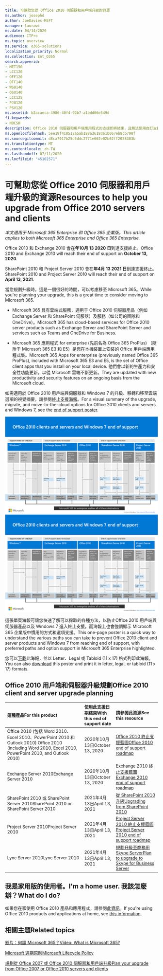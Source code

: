 ```yaml
---
title: 可幫助您從 Office 2010 伺服器和用戶端升級的資源
ms.author: josephd
author: JoeDavies-MSFT
manager: laurawi
ms.date: 04/14/2020
audience: ITPro
ms.topic: overview
ms.service: o365-solutions
localization_priority: Normal
ms.collection: Ent_O365
search.appverid:
- MET150
- LCC120
- OFF120
- OFF140
- WSU140
- OSU140
- LCC125
- PJU120
- PSV120
ms.assetid: b2acaeca-4986-40f4-92b7-a1bdd06e549d
f1.keywords:
- NOCSH
description: Office 2010 伺服器和用戶端應用程式的支援即將結束，且無法使用自訂支援協定。 請使用本文立即開始規劃升級。
ms.openlocfilehash: 5ee19f418512a5ab188a3618d61b067eb8cb790f
ms.sourcegitcommit: d8ca7017b25d5ddc2771e662e02b62ff2058383b
ms.translationtype: MT
ms.contentlocale: zh-TW
ms.lasthandoff: 07/11/2020
ms.locfileid: "45102571"
---
```

# <a name="resources-to-help-you-upgrade-from-office-2010-servers-and-clients"></a><span data-ttu-id="a9b47-104">可幫助您從 Office 2010 伺服器和用戶端升級的資源</span><span class="sxs-lookup"><span data-stu-id="a9b47-104">Resources to help you upgrade from Office 2010 servers and clients</span></span>

<span data-ttu-id="a9b47-105">*本文適用于 Microsoft 365 Enterprise 和 Office 365 企業版。*</span><span class="sxs-lookup"><span data-stu-id="a9b47-105">*This article applies to both Microsoft 365 Enterprise and Office 365 Enterprise.*</span></span>

<span data-ttu-id="a9b47-106">Office 2010 和 Exchange 2010 會在**年10月 13 2020 日**到達支援終止。</span><span class="sxs-lookup"><span data-stu-id="a9b47-106">Office 2010 and Exchange 2010 will reach their end of support on **October 13, 2020**.</span></span> 

<span data-ttu-id="a9b47-107">SharePoint 2010 和 Project Server 2010 會在**年4月 13 2021 日**到達支援終止。</span><span class="sxs-lookup"><span data-stu-id="a9b47-107">SharePoint 2010 and Project Server 2010 will reach their end of support on **April 13, 2021**.</span></span>

<span data-ttu-id="a9b47-108">當您規劃升級時，這是一個很好的時間，可以考慮移至 Microsoft 365。</span><span class="sxs-lookup"><span data-stu-id="a9b47-108">While you're planning your upgrade, this is a great time to consider moving to Microsoft 365.</span></span> 

- <span data-ttu-id="a9b47-109">Microsoft 365 具有雲端式服務，適用于 Office 2010 伺服器產品（例如 Exchange Server 和 SharePoint 伺服器）及服務（如公司的團隊和 OneDrive）。</span><span class="sxs-lookup"><span data-stu-id="a9b47-109">Microsoft 365 has cloud-based services for Office 2010 server products such as Exchange Server and SharePoint Server and services such as Teams and OneDrive for Business.</span></span> 

- <span data-ttu-id="a9b47-110">Microsoft 365 應用程式 for enterprise (先前名為 Office 365 ProPlus) （隨附于 Microsoft 365 E3 和 E5）是您在本機裝置上安裝的 Office 用戶端應用程式集。</span><span class="sxs-lookup"><span data-stu-id="a9b47-110">Microsoft 365 Apps for enterprise (previously named Office 365 ProPlus), included with Microsoft 365 E3 and E5, is the set of Office client apps that you install on your local device.</span></span> <span data-ttu-id="a9b47-111">他們會以新的生產力和安全性功能更新，以從 Microsoft 雲端不斷更新。</span><span class="sxs-lookup"><span data-stu-id="a9b47-111">They are updated with new productivity and security features on an ongoing basis from the Microsoft cloud.</span></span>

<span data-ttu-id="a9b47-112">如需適用於 Office 2010 用戶端與伺服器和 Windows 7 的升級、移轉和移至雲端選項的視覺摘要，請參閱[終止支援海報](./downloads/Office2010Windows7EndOfSupport.pdf)。</span><span class="sxs-lookup"><span data-stu-id="a9b47-112">For a visual summary of the upgrade, migrate, and move-to-the-cloud options for Office 2010 clients and servers and Windows 7, see the [end of support poster](./downloads/Office2010Windows7EndOfSupport.pdf).</span></span>

<span data-ttu-id="a9b47-113">[![Office 2010 用戶端與伺服器和 Windows 7 終止支援海報的影像](./media/upgrade-from-office-2010-servers-and-products/office2010-windows7-end-of-support.png)](./downloads/Office2010Windows7EndOfSupport.pdf)</span><span class="sxs-lookup"><span data-stu-id="a9b47-113">[![Image for the end of support for Office 2010 clients and servers and Windows 7 poster](./media/upgrade-from-office-2010-servers-and-products/office2010-windows7-end-of-support.png)](./downloads/Office2010Windows7EndOfSupport.pdf)</span></span>

<span data-ttu-id="a9b47-114">這張單頁海報可讓您快速了解可以採取的各種方法，以防止Office 2010 用戶端與伺服器產品以及 Windows 7 進入終止支援，而海報上也會強調顯示 Microsoft 365 企業版中慣用的方式和選項支援。</span><span class="sxs-lookup"><span data-stu-id="a9b47-114">This one-page poster is a quick way to understand the various paths you can take to prevent Office 2010 client and server products and Windows 7 from reaching end of support, with preferred paths and option support in Microsoft 365 Enterprise highlighted.</span></span>

<span data-ttu-id="a9b47-115">您可以[下載](https://github.com/MicrosoftDocs/microsoft-365-docs/raw/public/microsoft-365/media/migration-microsoft-365-enterprise-workload/Office2010Windows7EndOfSupport.pdf)此海報，並以 Letter、Legal 或 Tabloid (11 x 17) 格式列印此海報。</span><span class="sxs-lookup"><span data-stu-id="a9b47-115">You can also [download](https://github.com/MicrosoftDocs/microsoft-365-docs/raw/public/microsoft-365/media/migration-microsoft-365-enterprise-workload/Office2010Windows7EndOfSupport.pdf) this poster and print it in letter, legal, or tabloid (11 x 17) formats.</span></span>
      
## <a name="office-2010-client-and-server-upgrade-planning"></a><span data-ttu-id="a9b47-116">Office 2010 用戶端和伺服器升級規劃</span><span class="sxs-lookup"><span data-stu-id="a9b47-116">Office 2010 client and server upgrade planning</span></span>
  
|<span data-ttu-id="a9b47-117">**這種產品**</span><span class="sxs-lookup"><span data-stu-id="a9b47-117">**For this product**</span></span>|<span data-ttu-id="a9b47-118">**使用此支援日期結束**</span><span class="sxs-lookup"><span data-stu-id="a9b47-118">**With this end of support date**</span></span>|<span data-ttu-id="a9b47-119">**請參閱此資源**</span><span class="sxs-lookup"><span data-stu-id="a9b47-119">**See this resource**</span></span>|
|:-----|:-----|:-----|
|<span data-ttu-id="a9b47-120">Office 2010 (包括 Word 2010、Excel 2010、PowerPoint 2010 和 Outlook 2010) </span><span class="sxs-lookup"><span data-stu-id="a9b47-120">Office 2010 (including Word 2010, Excel 2010, PowerPoint 2010, and Outlook 2010)</span></span>  <br/> | <span data-ttu-id="a9b47-121">2020年10月13日</span><span class="sxs-lookup"><span data-stu-id="a9b47-121">October 13, 2020</span></span> |[<span data-ttu-id="a9b47-122">Office 2010 終止支援藍圖</span><span class="sxs-lookup"><span data-stu-id="a9b47-122">Office 2010 end of support roadmap</span></span>](https://docs.microsoft.com/DeployOffice/office-2010-end-support-roadmap) <br/> |
|<span data-ttu-id="a9b47-123">Exchange Server 2010</span><span class="sxs-lookup"><span data-stu-id="a9b47-123">Exchange Server 2010</span></span>  <br/> | <span data-ttu-id="a9b47-124">2020年10月13日</span><span class="sxs-lookup"><span data-stu-id="a9b47-124">October 13, 2020</span></span>  |[<span data-ttu-id="a9b47-125">Exchange 2010 終止支援藍圖</span><span class="sxs-lookup"><span data-stu-id="a9b47-125">Exchange 2010 end of support roadmap</span></span>](exchange-2010-end-of-support.md) <br/> |
|<span data-ttu-id="a9b47-126">SharePoint 2010 或 SharePoint Server 2010</span><span class="sxs-lookup"><span data-stu-id="a9b47-126">SharePoint 2010 or SharePoint Server 2010</span></span>  <br/> | <span data-ttu-id="a9b47-127">2021年4月13日</span><span class="sxs-lookup"><span data-stu-id="a9b47-127">April 13, 2021</span></span> |[<span data-ttu-id="a9b47-128">從 SharePoint 2010 升級</span><span class="sxs-lookup"><span data-stu-id="a9b47-128">Upgrading from SharePoint 2010</span></span>](upgrade-from-sharepoint-2010.md) <br/> |
|<span data-ttu-id="a9b47-129">Project Server 2010</span><span class="sxs-lookup"><span data-stu-id="a9b47-129">Project Server 2010</span></span> <br/> | <span data-ttu-id="a9b47-130">2021年4月13日</span><span class="sxs-lookup"><span data-stu-id="a9b47-130">April 13, 2021</span></span> | [<span data-ttu-id="a9b47-131">Project Server 2010 終止支援藍圖</span><span class="sxs-lookup"><span data-stu-id="a9b47-131">Project Server 2010 end of support roadmap</span></span>](project-server-2010-end-of-support.md) <br/> |
|<span data-ttu-id="a9b47-132">Lync Server 2010</span><span class="sxs-lookup"><span data-stu-id="a9b47-132">Lync Server 2010</span></span> <br/> | <span data-ttu-id="a9b47-133">2021年4月13日</span><span class="sxs-lookup"><span data-stu-id="a9b47-133">April 13, 2021</span></span> | [<span data-ttu-id="a9b47-134">規劃升級至商務用 Skype Server</span><span class="sxs-lookup"><span data-stu-id="a9b47-134">Plan to upgrade to Skype for Business Server</span></span>](https://docs.microsoft.com/skypeforbusiness/plan-your-deployment/upgrade) <br/> |
    
## <a name="im-a-home-user-what-do-i-do"></a><span data-ttu-id="a9b47-135">我是家用版的使用者。</span><span class="sxs-lookup"><span data-stu-id="a9b47-135">I'm a home user.</span></span> <span data-ttu-id="a9b47-136">我該怎麼辦？</span><span class="sxs-lookup"><span data-stu-id="a9b47-136">What do I do?</span></span>

<span data-ttu-id="a9b47-137">如果您在家使用 Office 2010 產品和應用程式，請參閱[此資訊](plan-upgrade-previous-versions-office.md#im-a-home-user-what-do-i-do)。</span><span class="sxs-lookup"><span data-stu-id="a9b47-137">If you're using Office 2010 products and applications at home, see [this information](plan-upgrade-previous-versions-office.md#im-a-home-user-what-do-i-do).</span></span>

## <a name="related-topics"></a><span data-ttu-id="a9b47-138">相關主題</span><span class="sxs-lookup"><span data-stu-id="a9b47-138">Related topics</span></span>

[<span data-ttu-id="a9b47-139">影片：何謂 Microsoft 365？</span><span class="sxs-lookup"><span data-stu-id="a9b47-139">Video: What is Microsoft 365?</span></span>](https://support.office.com/article/847caf12-2589-452c-8aca-1c009797678b.aspx)
  
[<span data-ttu-id="a9b47-140">Microsoft 週期原則</span><span class="sxs-lookup"><span data-stu-id="a9b47-140">Microsoft Lifecycle Policy</span></span>](https://go.microsoft.com/fwlink/?linkid=865200)

[<span data-ttu-id="a9b47-141">規劃從 Office 2007 或 Office 2010 伺服器和用戶端升級</span><span class="sxs-lookup"><span data-stu-id="a9b47-141">Plan your upgrade from Office 2007 or Office 2010 servers and clients</span></span>](plan-upgrade-previous-versions-office.md)


